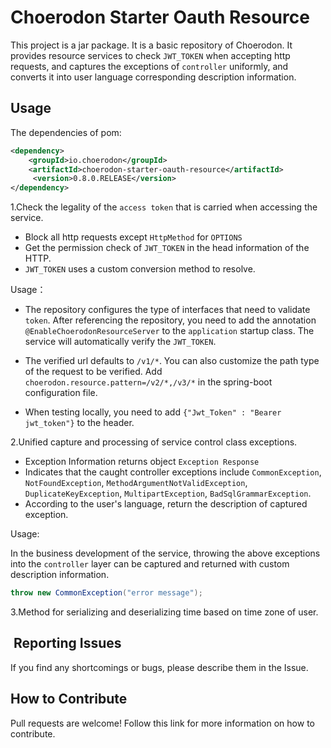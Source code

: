 # Choerodon Starter Oauth Resource

This project is a jar package. It is a basic repository of Choerodon. It provides resource services to check `JWT_TOKEN` when accepting http requests, and captures the exceptions of `controller` uniformly, and converts it into user language corresponding description information.

## Usage

The dependencies of pom:

```xml
<dependency>
    <groupId>io.choerodon</groupId>
    <artifactId>choerodon-starter-oauth-resource</artifactId>
     <version>0.8.0.RELEASE</version>
</dependency>
```

1.Check the legality of the `access token` that is carried when accessing the service.

* Block all http requests except `HttpMethod` for `OPTIONS`
* Get the permission check of `JWT_TOKEN` in the head information of the HTTP.
* `JWT_TOKEN` uses a custom conversion method to resolve.

Usage：

* The repository configures the type of interfaces that need to validate `token`. After referencing the repository, you need to add the annotation `@EnableChoerodonResourceServer` to the `application` startup class. The service will automatically verify the `JWT_TOKEN`.

* The verified url defaults to `/v1/*`. You can also customize the path type of the request to be verified. Add `choerodon.resource.pattern=/v2/*,/v3/*` in the spring-boot configuration file. 

* When testing locally, you need to add `{"Jwt_Token" : "Bearer jwt_token"}` to the header.

2.Unified capture and processing of service control class exceptions.

* Exception Information returns object `Exception Response`
* Indicates that the caught controller exceptions include `CommonException`, `NotFoundException`, `MethodArgumentNotValidException`, `DuplicateKeyException`, `MultipartException`, `BadSqlGrammarException`.
* According to the user's language, return the description of captured exception.

Usage:

In the business development of the service, throwing the above exceptions into the `controller` layer can be captured and returned with custom description information.
```java
throw new CommonException("error message");
```
 
3.Method for serializing and deserializing time based on time zone of user.


##  Reporting Issues

If you find any shortcomings or bugs, please describe them in the Issue.
    
## How to Contribute
Pull requests are welcome! Follow this link for more information on how to contribute.

